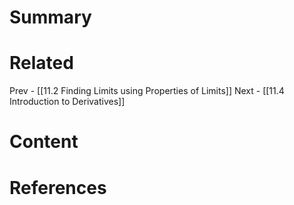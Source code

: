# Summary
# Related
Prev - [[11.2 Finding Limits using Properties of Limits]]
Next - [[11.4 Introduction to Derivatives]]
# Content
# References